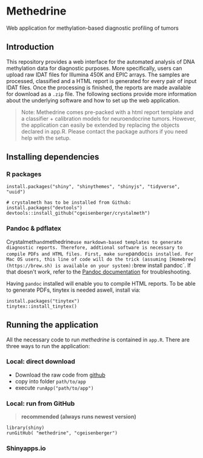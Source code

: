 # Methedrine

Web application for methylation-based diagnostic profiling of tumors


## Introduction

This repository provides a web interface for the automated analysis of DNA methylation data for diagnostic purposes. More specifically, 
users can upload raw IDAT files for Illumina 450K and EPIC arrays. The samples are processed, classified and a HTML report is generated for every pair of input IDAT files. Once the processing is finished, the reports are made available for download as a `.zip` file. The following sections provide more information about the underlying software and how to set up the web application. 

> Note: Methedrine comes pre-packed with a html report template and a classifier + calibration models for neuroendocrine tumors. However, the application can easily be extended by replacing the objects declared in app.R. Please contact the package authors if you need help with the setup. 


## Installing dependencies

### R packages

```{r}
install.packages("shiny", "shinythemes", "shinyjs", "tidyverse", "uuid")

# crystalmeth has to be installed from Github:
install.packages("devtools")
devtools::install_github("cgeisenberger/crystalmeth")
```

### Pandoc & pdflatex

Crystalmeth` and `methedrine` use markdown-based templates to generate diagnostic reports. Therefore, addtional software is necessary to compile PDFs and HTML files. First, make sure `pandoc` is installed. For Mac OS users, this line of code will do the trick (assuming [Homebrew](https://brew.sh) is available on your system): `brew install pandoc`. If that doesn't work, refer to the [Pandoc documentation](https://pandoc.org/installing.html) for troubleshooting.

Having `pandoc` installed will enable you to compile HTML reports. To be able to generate PDFs, tinytex is needed aswell, install via:

```{r}
install.packages("tinytex")
tinytex::install_tinytex()
```


## Running the application 


All the necessary code to run *methedrine* is contained in `app.R`. There are three ways to run the application: 


### Local: direct download

* Download the raw code from [github](https://raw.githubusercontent.com/cgeisenberger/methedrine/master/app.R)
* copy into folder `path/to/app`
* execute `runApp("path/to/app")`


### Local: run from GitHub

> **recommended (always runs newest version)**

```{r}
library(shiny)
runGitHub( "methedrine", "cgeisenberger")
```


### Shinyapps.io



